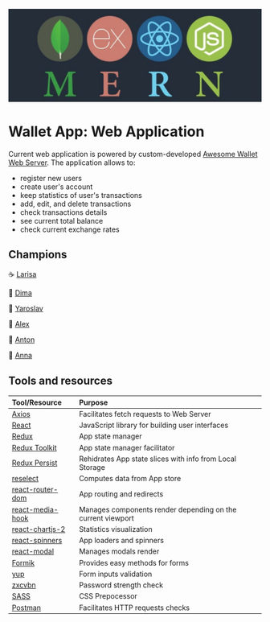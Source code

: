 ![Banner](./app-stack-banner.jpg)

# Wallet App: Web Application

Current web application is powered by custom-developed
[Awesome Wallet Web Server](https://awesome-wallet-app.herokuapp.com/api-docs/).
The application allows to:

- register new users
- create user's account
- keep statistics of user's transactions
- add, edit, and delete transactions
- check transactions details
- see current total balance
- check current exchange rates

## Champions

:coffee: [Larisa](https://github.com/Larisa-Antsifrova)

:doughnut: [Dima](https://github.com/kramskiy-dima)

:pretzel: [Yaroslav](https://github.com/arestus)

:cake: [Alex](https://github.com/AlexBelozertsev)

:cookie: [Anton](https://github.com/yaroshanton)

:croissant: [Anna](https://github.com/Anna-Sokolova)

## Tools and resources

| Tool/Resource                                                      | Purpose                                                     |
| :----------------------------------------------------------------- | :---------------------------------------------------------- |
| [Axios](https://www.npmjs.com/package/axios)                       | Facilitates fetch requests to Web Server                    |
| [React](https://reactjs.org/)                                      | JavaScript library for building user interfaces             |
| [Redux](https://redux.js.org/)                                     | App state manager                                           |
| [Redux Toolkit](https://redux-toolkit.js.org/)                     | App state manager facilitator                               |
| [Redux Persist](https://www.npmjs.com/package/redux-persist)       | Rehidrates App state slices with info from Local Storage    |
| [reselect](https://github.com/reduxjs/reselect)                    | Computes data from App store                                |
| [react-router-dom](https://reactrouter.com/web/guides/quick-start) | App routing and redirects                                   |
| [react-media-hook](https://www.npmjs.com/package/react-media-hook) | Manages components render depending on the current viewport |
| [react-chartjs-2](https://www.npmjs.com/package/react-chartjs-2)   | Statistics visualization                                    |
| [react-spinners](https://www.npmjs.com/package/react-spinners)     | App loaders and spinners                                    |
| [react-modal](https://www.npmjs.com/package/react-modal)           | Manages modals render                                       |
| [Formik](https://formik.org/)                                      | Provides easy methods for forms                             |
| [yup](https://www.npmjs.com/package/yup)                           | Form inputs validation                                      |
| [zxcvbn](https://www.npmjs.com/package/zxcvbn)                     | Password strength check                                     |
| [SASS](https://sass-lang.com/)                                     | CSS Prepocessor                                             |
| [Postman](https://www.postman.com/)                                | Facilitates HTTP requests checks                            |
